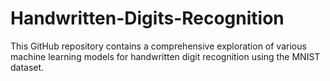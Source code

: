 # Handwritten-Digits-Recognition
This GitHub repository contains a comprehensive exploration of various machine learning models for handwritten digit recognition using the MNIST dataset.
